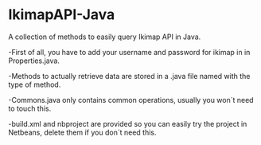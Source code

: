 IkimapAPI-Java
==============

A collection of methods to easily query Ikimap API in  Java.

-First of all, you have to add your username and password for ikimap in in Properties.java.

-Methods to actually retrieve data are stored in a .java file named with the type of method.

-Commons.java only contains common operations, usually you won´t need to touch this.

-build.xml and nbproject are provided so you can easily try the project in Netbeans, delete them if you don´t need this.
